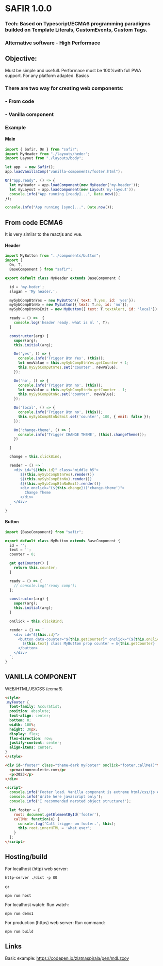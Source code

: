 # SAFIR 1.0.0

### Tech: Based on Typescript/ECMA6 programming paradigms builded on Template Literals, CustomEvents, Custom Tags.
### Alternative software - High Performace

## Objective:
Must be simple and usefull.
Performace must be 100%with full PWA support.
For any platform adapted.
Basics

### There are two way for creating web components:
### - From code
### - Vanilla component

### Example

#### Main
```js
import { Safir, On } from "safir";
import MyHeader from "./layouts/heder";
import Layout from "./layouts/body";

let app  = new Safir();
app.loadVanillaComp("vanilla-components/footer.html");

On("app.ready", () => {
  let myHeader = app.loadComponent(new MyHeader('my-header'));
  let myLayout = app.loadComponent(new Layout('my-layout'));
  console.info("App running [ready]...", Date.now());
});

console.info("App running [sync]...", Date.now());
```

## From code ECMA6
It is very similar to the reactjs and vue.

#### Header
```js
import MyButton from "../components/button";
import {
  On, T,
  BaseComponent } from "safir";

export default class MyHeader extends BaseComponent {

  id = 'my-heder';
  slogan = 'My header.';

  mySybCompBtnYes = new MyButton({ text: T.yes, id: 'yes'});
  mySybCompBtnNo = new MyButton({ text: T.no, id: 'no'});
  mySybCompBtnNoEmit = new MyButton({ text: T.textAlert, id: 'local'});

  ready = () =>  {
    console.log('header ready. what is ml ', T);
  }

  constructor(arg) {
    super(arg);
    this.initial(arg);

    On('yes', () => {
      console.info('Trigger Btn Yes', (this));
      let newValue = this.mySybCompBtnYes.getCounter + 1;
      this.mySybCompBtnYes.set('counter', newValue);
    });

    On('no', () => {
      console.info('Trigger Btn no', (this));
      let newValue = this.mySybCompBtnNo.getCounter - 1;
      this.mySybCompBtnNo.set('counter', newValue);
    });

    On('local', () => {
      console.info('Trigger Btn no', (this));
      this.mySybCompBtnNoEmit.set('counter', 100, { emit: false });
    });

    On('change-theme', () => {
      console.info('Trigger CHANGE THEME', (this).changeTheme());
    })

  }

  change = this.clickBind;

  render = () => `
    <div id="${this.id}" class="middle h5">
       ${(this.mySybCompBtnYes).render()}
       ${(this.mySybCompBtnNo).render()}
       ${(this.mySybCompBtnNoEmit).render()}
       <div onclick="(${this.change})('change-theme')">
         Change Theme
       </div>
    </div>
  `
}

```

#### Button
```js
import {BaseComponent} from "safir";

export default class MyButton extends BaseComponent {
  id = '';
  text = '';
  counter = 0;

  get getCounter() {
    return this.counter;
  }

  ready = () => {
    // console.log('ready comp');
  };

  constructor(arg) {
    super(arg);
    this.initial(arg);
  }

  onClick = this.clickBind;

  render = () => `
    <div id="${this.id}">
      <button data-counter="${this.getCounter}" onclick="(${this.onClick})('${this.id}')">
        ${this.text} class MyButton prop counter = ${this.getCounter}
      </button>
    </div>
  `;
}

```


## VANILLA COMPONENT
WEB/HTML/JS/CSS (ecma6)
```html
<style>
.myFooter {
  font-family: Accuratist;
  position: absolute;
  text-align: center;
  bottom: 0;
  width: 100%;
  height: 30px;
  display: flex;
  flex-direction: row;
  justify-content: center;
  align-items: center;
}
</style>

<div id="footer" class="theme-dark myFooter" onclick="footer.callMe()">
  <p>maximumroulette.com</p>
  <p>2023</p>
</div>

<script>
  console.info('Footer load. Vanilla component is extreme html/css/js orientend.');
  console.info('Write here javascript only');
  console.info('I recommended nersted object structure!');

  let footer = {
    root: document.getElementById('footer'),
    callMe: function(e) {
      console.log('Call trigger on footer.', this);
      this.root.innerHTML = 'what ever';
    }
  };
</script>
```

## Hosting/build

For localhost (http) web server:
```
http-server ./dist -p 80
```
or
```
npm run host
```

For localhost watch:
Run watch:
```
npm run demo1
```

For production (https) web server:
Run command:
```
npm run build
```

## Links

Basic example:
 https://codepen.io/zlatnaspirala/pen/mdLzxoy
